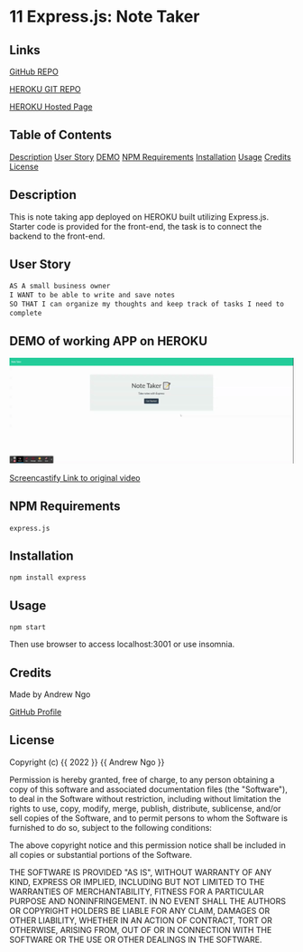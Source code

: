 # 11 Express.js: Note Taker


## Links

[GitHub REPO](https://github.com/MiinoSil/11-NGO-EXPR-NOTE-TAKER-HWK-GIT)

[HEROKU GIT REPO](https://git.heroku.com/ngo-express-note-taker-app.git)

[HEROKU Hosted Page](https://ngo-express-note-taker-app.herokuapp.com/)


## Table of Contents
[Description](#description)
[User Story](#user-story)
[DEMO](#demo-of-working-app-on-heroku)
[NPM Requirements](#npm-requirements)
[Installation](#installation)
[Usage](#usage)
[Credits](#credits)
[License](#license)

## Description

This is note taking app deployed on HEROKU built utilizing Express.js. Starter code is provided for the front-end, the task is to connect the backend to the front-end. 

## User Story

```
AS A small business owner
I WANT to be able to write and save notes
SO THAT I can organize my thoughts and keep track of tasks I need to complete
```

## DEMO of working APP on HEROKU

![DEMO Gif of note taking app](./Assets/DEMO.gif)

[Screencastify Link to original video](https://drive.google.com/file/d/1PQ7JoafueL_u8p8MoS2DgU4qfKdpisrM/view)

## NPM Requirements
```
express.js
```
## Installation
```
npm install express
```
## Usage
```
npm start
```

Then use browser to access localhost:3001 or use insomnia.

## Credits 
Made by Andrew Ngo

[GitHub Profile](https://github.com/MiinoSil)

## License 


Copyright (c) {{ 2022 }} {{ Andrew Ngo }}

Permission is hereby granted, free of charge, to any person obtaining a copy
of this software and associated documentation files (the "Software"), to deal
in the Software without restriction, including without limitation the rights
to use, copy, modify, merge, publish, distribute, sublicense, and/or sell
copies of the Software, and to permit persons to whom the Software is
furnished to do so, subject to the following conditions:

The above copyright notice and this permission notice shall be included in all
copies or substantial portions of the Software.

THE SOFTWARE IS PROVIDED "AS IS", WITHOUT WARRANTY OF ANY KIND,
EXPRESS OR IMPLIED, INCLUDING BUT NOT LIMITED TO THE WARRANTIES OF
MERCHANTABILITY, FITNESS FOR A PARTICULAR PURPOSE AND NONINFRINGEMENT.
IN NO EVENT SHALL THE AUTHORS OR COPYRIGHT HOLDERS BE LIABLE FOR ANY CLAIM,
DAMAGES OR OTHER LIABILITY, WHETHER IN AN ACTION OF CONTRACT, TORT OR
OTHERWISE, ARISING FROM, OUT OF OR IN CONNECTION WITH THE SOFTWARE OR THE USE
OR OTHER DEALINGS IN THE SOFTWARE.